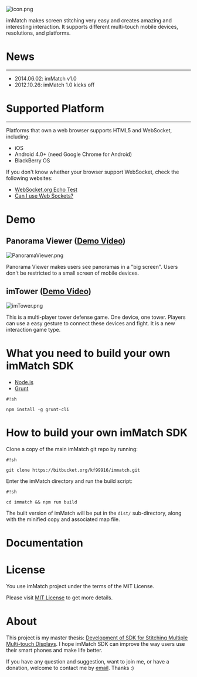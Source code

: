 ![icon.png](https://bitbucket.org/repo/oRzpRo/images/2891484701-icon.png)

imMatch makes screen stitching very easy and creates amazing and interesting interaction. It supports different multi-touch mobile devices, resolutions, and platforms.

# News #
---
* 2014.06.02: imMatch v1.0
* 2012.10.26: imMatch 1.0 kicks off

# Supported Platform #
---
Platforms that own a web browser supports HTML5 and WebSocket, including:
* iOS
* Android 4.0+ (need Google Chrome for Android)
* BlackBerry OS

If you don't know whether your browser support WebSocket, check the following websites:
* [WebSocket.org Echo Test](http://www.websocket.org/echo.html)
* [Can I use Web Sockets?](http://caniuse.com/websockets)

# Demo #
## Panorama Viewer ([Demo Video](http://www.youtube.com/watch?v=jUuohp6DaUU)) ##

![PanoramaViewer.png](https://bitbucket.org/repo/oRzpRo/images/4229571547-PanoramaViewer.png)

Panorama Viewer makes users see panoramas in a "big screen". Users don't be restricted to a small screen of mobile devices.

## imTower ([Demo Video](http://www.youtube.com/watch?v=GNyVlVAThuE)) ##

![imTower.png](https://bitbucket.org/repo/oRzpRo/images/2595730950-imTower.png)

This is a multi-player tower defense game. One device, one tower. Players can use a easy gesture to connect these devices and fight. It is a new interaction game type.

# What you need to build your own imMatch SDK #
* [Node.js](http://nodejs.org/)
* [Grunt](http://gruntjs.com/)
```
#!sh

npm install -g grunt-cli
```


# How to build your own imMatch SDK #
Clone a copy of the main imMatch git repo by running:
```
#!sh

git clone https://bitbucket.org/kf99916/immatch.git
```

Enter the imMatch directory and run the build script:

```
#!sh

cd immatch && npm run build
```
The built version of imMatch will be put in the ```dist/``` sub-directory, along with the minified copy and associated map file.

# Documentation #
# License #

You use imMatch project under the terms of the MIT License.

Please visit [MIT License](https://bitbucket.org/kf99916/immatch/src/d927b6694feed5b84c323bcd636fdbe14cf07d3a/MIT-LICENSE.txt?at=master) to get more details.

# About #
This project is my master thesis: [Development of SDK for Stitching Multiple Multi-touch Displays](http://ndltd.ncl.edu.tw/cgi-bin/gs32/gsweb.cgi?o=dnclcdr&s=id=%22100NTU05392017%22.&searchmode=basic). I hope imMatch SDK can improve the way users use their smart phones and make life better.

If you have any question and suggestion, want to join me, or have a donation, welcome to contact me by [email](kf99916@gmail.com). Thanks :)